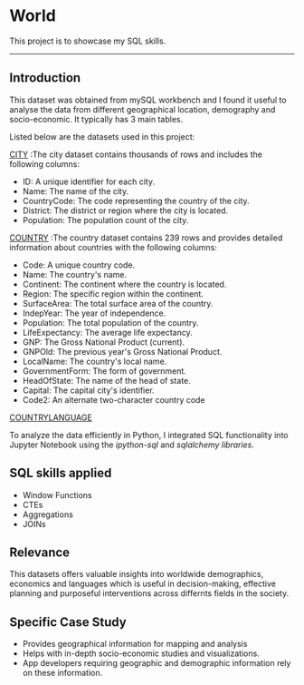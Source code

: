 # World
This project is to showcase my SQL skills.

----

## Introduction
This dataset was obtained from mySQL workbench and I found it useful to analyse the data from different geographical location, demography and socio-economic. It typically has 3 main tables. 

Listed below are the datasets used in this project:

[CITY](https://github.com/Farouk-Muda/World/blob/main/city.csv) :The city dataset contains thousands of rows and includes the following columns:
- ID: A unique identifier for each city.
- Name: The name of the city.
- CountryCode: The code representing the country of the city.
- District: The district or region where the city is located.
- Population: The population count of the city.


[COUNTRY](https://github.com/Farouk-Muda/World/blob/main/country.csv) :The country dataset contains 239 rows and provides detailed information about countries with the following columns:
- Code: A unique country code.
- Name: The country's name.
- Continent: The continent where the country is located.
- Region: The specific region within the continent.
- SurfaceArea: The total surface area of the country.
- IndepYear: The year of independence.
- Population: The total population of the country.
- LifeExpectancy: The average life expectancy.
- GNP: The Gross National Product (current).
- GNPOld: The previous year's Gross National Product.
- LocalName: The country's local name.
- GovernmentForm: The form of government.
- HeadOfState: The name of the head of state.
- Capital: The capital city's identifier.
- Code2: An alternate two-character country code

  
[COUNTRYLANGUAGE](https://github.com/Farouk-Muda/World/blob/main/countrylanguage.csv)

To analyze the data efficiently in Python, I integrated SQL functionality into Jupyter Notebook using the *ipython-sql* and *sqlalchemy libraries*.

## SQL skills applied

- Window Functions
- CTEs
- Aggregations
- JOINs

## Relevance
This datasets offers valuable insights into worldwide demographics, economics and languages which is useful in decision-making, effective planning and purposeful interventions across differnts fields in the society. 

## Specific Case Study
- Provides geographical information for mapping and analysis
- Helps with in-depth socio-economic studies and visualizations.
- App developers requiring geographic and demographic information rely on these information.




